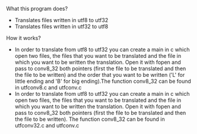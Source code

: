 What this program does?
  - Translates files written in utf8 to utf32
  - Translates files written in utf32 to utf8

How it works?
  - In order to translate from utf8 to utf32 you can create a main in c which open two files, the files that you want to 
be translated and the file in which you want to be written the translation. Open it with fopen and pass to conv8_32 both 
pointers (first the file to be translated and then the file to be written) and the order that you want to be written 
('L' for little ending and 'B' for big ending).The function conv8_32 can be found in utfconv8.c and utfconv.c
  - In order to translate from utf8 to utf32 you can create a main in c which open two files, the files that you want to 
be translated and the file in which you want to be written the translation. Open it with fopen and pass to conv8_32 both 
pointers (first the file to be translated and then the file to be written). The function conv8_32 can be found in
utfconv32.c and utfconv.c
